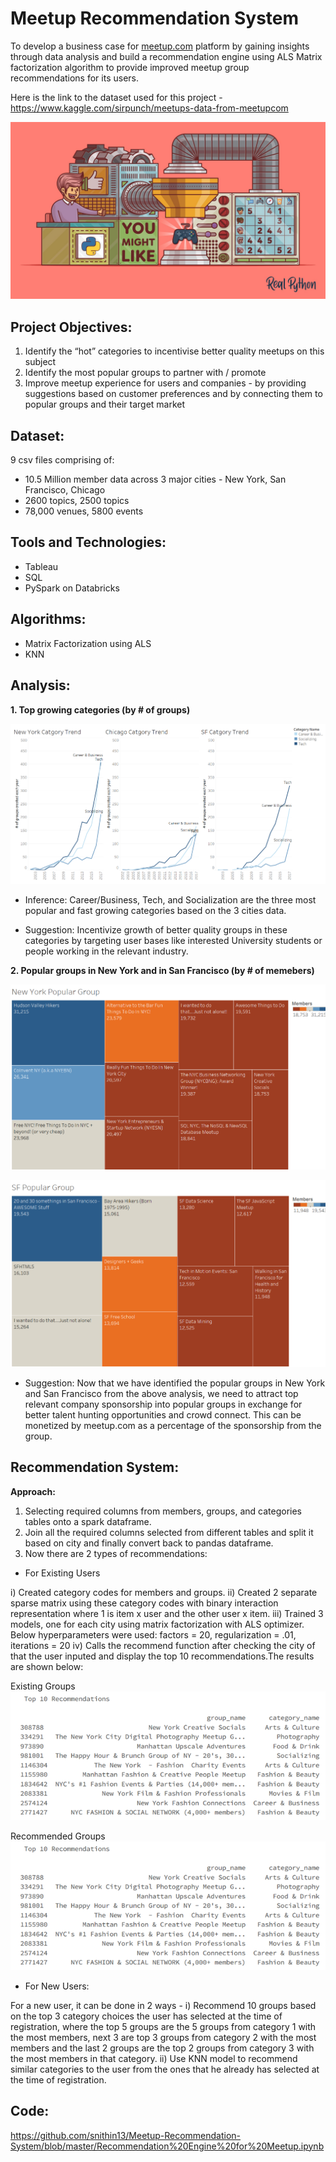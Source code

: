 # Meetup Recommendation System

To develop a business case for [meetup.com](https://www.meetup.com/) platform by gaining insights through data analysis and build a recommendation engine using ALS Matrix factorization algorithm to provide improved meetup group recommendations for its users.

Here is the link to the dataset used for this project - https://www.kaggle.com/sirpunch/meetups-data-from-meetupcom

![alt text](https://github.com/snithin13/Meetup-Recommendation-System/blob/master/Images/Build-a-Recommendation-Engine-With-Collaborative-Filtering.png)

## Project Objectives:

1. Identify the “hot” categories to incentivise better quality meetups on this subject
2. Identify the most popular groups to partner with / promote
3. Improve meetup experience for users and companies - by providing suggestions based on customer preferences and by connecting them to popular groups and their target market

## Dataset:
9 csv files comprising of:
* 10.5 Million member data across 3 major cities - New York, San Francisco, Chicago
* 2600 topics, 2500 topics
* 78,000 venues, 5800 events

## Tools and Technologies:
* Tableau
* SQL
* PySpark on Databricks

## Algorithms:
* Matrix Factorization using ALS
* KNN

## Analysis:

**1. Top growing categories (by # of groups)**

![alt text](https://github.com/snithin13/Meetup-Recommendation-System/blob/master/Images/cat_trend.png)

* Inference: Career/Business, Tech, and Socialization are the three most popular and fast growing categories based on the 3 cities data.

* Suggestion: Incentivize growth of better quality groups in these categories by targeting user bases like interested University students or people working in the relevant industry.

**2. Popular groups in New York and in San Francisco (by # of memebers)**

![alt text](https://github.com/snithin13/Meetup-Recommendation-System/blob/master/Images/NK_group_rank.png)

![alt text](https://github.com/snithin13/Meetup-Recommendation-System/blob/master/Images/SF_group_rank.png)

* Suggestion: Now that we have identified the popular groups in New York and San Francisco from the above analysis, we need to attract top relevant company sponsorship into popular groups in exchange for better talent hunting opportunities and crowd connect. This can be monetized by meetup.com as a percentage of the sponsorship from the group.

##  Recommendation System:

**Approach:**

1. Selecting required columns from members, groups, and categories tables onto a spark dataframe.
2. Join all the required columns selected from different tables and split it based on city and finally convert back to pandas dataframe.
3. Now there are 2 types of recommendations:

* For Existing Users

i) Created category codes for members and groups.
ii) Created  2 separate sparse matrix using these category codes with binary interaction representation where 1 is item x user and the other user x item. 
iii) Trained 3 models, one for each city using matrix factorization with ALS optimizer. Below hyperparameters were used:
factors = 20, regularization = .01, iterations = 20
iv) Calls the recommend function after checking the city of that the user inputed and display the top 10 recommendations.The results are shown below:

Existing Groups
![alt text](https://github.com/snithin13/Meetup-Recommendation-System/blob/master/Images/recomm%20grps.png)

Recommended Groups
![alt text](https://github.com/snithin13/Meetup-Recommendation-System/blob/master/Images/recomm%20grps.png)

* For New Users:

For a new user, it can be done in 2 ways -
i) Recommend 10 groups based on the top 3 category choices the user has selected at the time of registration, where the top 5 groups are the 5 groups from category 1 with the most members, next 3 are top 3 groups from category 2 with the most members and the last 2 groups are the top 2 groups from category 3 with the most members in that category.
ii) Use KNN model to recommend similar categories to the user from the ones that he already has selected at the time of registration.

## Code:
https://github.com/snithin13/Meetup-Recommendation-System/blob/master/Recommendation%20Engine%20for%20Meetup.ipynb
